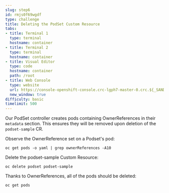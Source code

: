```yaml
---
slug: step6
id: rmjs0f69wgdf
type: challenge
title: Deleting the PodSet Custom Resource
tabs:
- title: Terminal 1
  type: terminal
  hostname: container
- title: Terminal 2
  type: terminal
  hostname: container
- title: Visual Editor
  type: code
  hostname: container
  path: /root
- title: Web Console
  type: website
  url: https://console-openshift-console.crc-lgph7-master-0.crc.${_SANDBOX_ID}.instruqt.io
  new_window: true
difficulty: basic
timelimit: 500
---
```

Our PodSet controller creates pods containing OwnerReferences in their `metadata` section. This ensures they will be removed upon deletion of the `podset-sample` CR.

Observe the OwnerReference set on a Podset's pod:

```
oc get pods -o yaml | grep ownerReferences -A10
```

Delete the podset-sample Custom Resource:

```
oc delete podset podset-sample
```

Thanks to OwnerReferences, all of the pods should be deleted:

```
oc get pods
```

